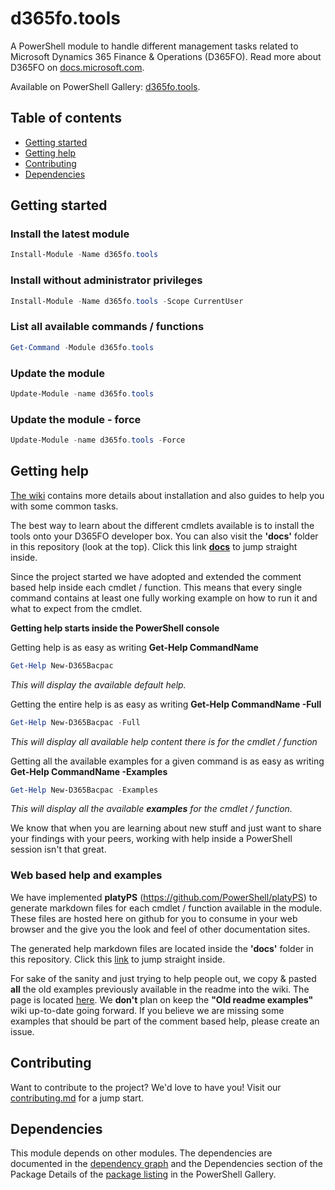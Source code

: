 ﻿# **d365fo.tools**

A PowerShell module to handle different management tasks related to Microsoft Dynamics 365 Finance & Operations (D365FO).
Read more about D365FO on [docs.microsoft.com](https://docs.microsoft.com/en-us/dynamics365/unified-operations/fin-and-ops/index).

Available on PowerShell Gallery:
[d365fo.tools](https://www.powershellgallery.com/packages/d365fo.tools).

## Table of contents
* [Getting started](#getting-started)
* [Getting help](#getting-help)
* [Contributing](#contributing)
* [Dependencies](#dependencies)

## Getting started
### Install the latest module
```PowerShell
Install-Module -Name d365fo.tools
```

### Install without administrator privileges
```PowerShell
Install-Module -Name d365fo.tools -Scope CurrentUser
```
### List all available commands / functions

```PowerShell
Get-Command -Module d365fo.tools
```

### Update the module

```PowerShell
Update-Module -name d365fo.tools
```

### Update the module - force

```PowerShell
Update-Module -name d365fo.tools -Force
```
## Getting help

[The wiki](https://github.com/d365collaborative/d365fo.tools/wiki) contains more details about installation and also guides to help you with some common tasks.

The best way to learn about the different cmdlets available is to install the tools onto your D365FO developer box.
You can also visit the **'docs'** folder in this repository (look at the top). Click this link [**docs**](https://github.com/d365collaborative/d365fo.tools/tree/master/docs) to jump straight inside.

Since the project started we have adopted and extended the comment based help inside each cmdlet / function. This means that every single command contains at least one fully working example on how to run it and what to expect from the cmdlet.

**Getting help starts inside the PowerShell console**

Getting help is as easy as writing **Get-Help CommandName**

```PowerShell
Get-Help New-D365Bacpac
```

*This will display the available default help.*

Getting the entire help is as easy as writing **Get-Help CommandName -Full**

```PowerShell
Get-Help New-D365Bacpac -Full
```

*This will display all available help content there is for the cmdlet / function*

Getting all the available examples for a given command is as easy as writing **Get-Help CommandName -Examples**

```PowerShell
Get-Help New-D365Bacpac -Examples
```

*This will display all the available **examples** for the cmdlet / function.*

We know that when you are learning about new stuff and just want to share your findings with your peers, working with help inside a PowerShell session isn't that great.

### Web based help and examples
We have implemented **platyPS** (https://github.com/PowerShell/platyPS) to generate markdown files for each cmdlet / function available in the module. These files are hosted here on github for you to consume in your web browser and the give you the look and feel of other documentation sites.

The generated help markdown files are located inside the **'docs'** folder in this repository. Click this [link](https://github.com/d365collaborative/d365fo.tools/tree/master/docs) to jump straight inside.

For sake of the sanity and just trying to help people out, we copy & pasted **all** the old examples previously available in the readme into the wiki. The page is located [here](https://github.com/d365collaborative/d365fo.tools/wiki/Old-readme-examples). We **don't** plan on keep the **"Old readme examples"** wiki up-to-date going forward. If you believe we are missing some examples that should be part of the comment based help, please create an issue.

## Contributing

Want to contribute to the project? We'd love to have you! Visit our [contributing.md](https://github.com/d365collaborative/d365fo.tools/blob/master/contributing.md) for a jump start.

## Dependencies

This module depends on other modules. The dependencies are documented in the [dependency graph](https://github.com/d365collaborative/d365fo.tools/network/dependencies) and the Dependencies section of the Package Details of the [package listing](https://www.powershellgallery.com/packages/d365fo.tools) in the PowerShell Gallery.
